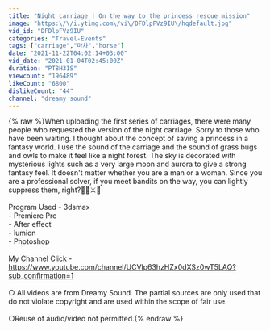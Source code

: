 ```yaml
---
title: "Night carriage | On the way to the princess rescue mission"
image: "https:\/\/i.ytimg.com\/vi\/DFDlpFVz9IU\/hqdefault.jpg"
vid_id: "DFDlpFVz9IU"
categories: "Travel-Events"
tags: ["carriage","마차","horse"]
date: "2021-11-22T04:02:14+03:00"
vid_date: "2021-01-04T02:45:00Z"
duration: "PT8H31S"
viewcount: "196489"
likeCount: "6800"
dislikeCount: "44"
channel: "dreamy sound"
---
```

{% raw %}When uploading the first series of carriages, there were many people who requested the version of the night carriage. Sorry to those who have been waiting. I thought about the concept of saving a princess in a fantasy world. I use the sound of the carriage and the sound of grass bugs and owls to make it feel like a night forest. The sky is decorated with mysterious lights such as a very large moon and aurora to give a strong fantasy feel. It doesn't matter whether you are a man or a woman. Since you are a professional solver, if you meet bandits on the way, you can lightly suppress them, right?🐱‍👤⚔️🧙<br /><br />Program Used - 3dsmax<br />- Premiere Pro<br />- After effect<br />- lumion<br />- Photoshop<br /><br />My Channel Click - <a rel="nofollow" target="blank" href="https://www.youtube.com/channel/UCVlp63hzHZx0dXSz0wT5LAQ?sub_confirmation=1">https://www.youtube.com/channel/UCVlp63hzHZx0dXSz0wT5LAQ?sub_confirmation=1</a><br /><br />○ All videos are from Dreamy Sound. The partial sources are only used that do not violate copyright and are used within the scope of fair use.<br /><br />○Reuse of audio/video not permitted.{% endraw %}
